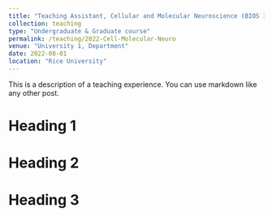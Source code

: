 ```yaml
---
title: "Teaching Assistant, Cellular and Molecular Neuroscience (BIOS 385) (F22)"
collection: teaching
type: "Undergraduate & Graduate course"
permalink: /teaching/2022-Cell-Molecular-Neuro
venue: "University 1, Department"
date: 2022-08-01
location: "Rice University"
---
```


This is a description of a teaching experience. You can use markdown like any other post.

Heading 1
======

Heading 2
======

Heading 3
======
